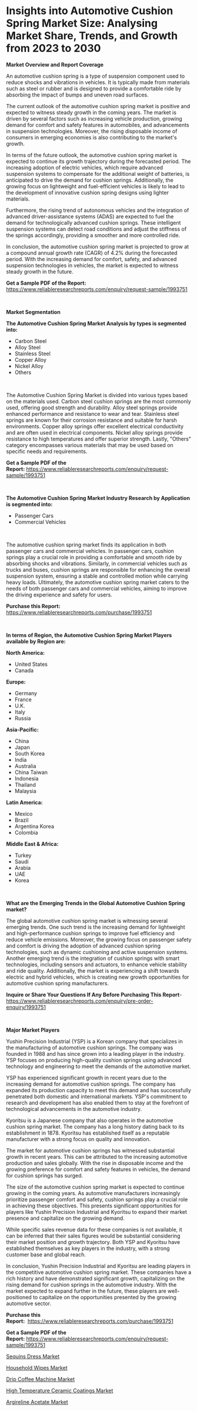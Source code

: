<p><h1>Insights into Automotive Cushion Spring Market Size: Analysing Market Share, Trends, and Growth from 2023 to 2030</h1></p><p><strong>Market Overview and Report Coverage</strong></p>
<p><p>An automotive cushion spring is a type of suspension component used to reduce shocks and vibrations in vehicles. It is typically made from materials such as steel or rubber and is designed to provide a comfortable ride by absorbing the impact of bumps and uneven road surfaces.</p><p>The current outlook of the automotive cushion spring market is positive and expected to witness steady growth in the coming years. The market is driven by several factors such as increasing vehicle production, growing demand for comfort and safety features in automobiles, and advancements in suspension technologies. Moreover, the rising disposable income of consumers in emerging economies is also contributing to the market's growth.</p><p>In terms of the future outlook, the automotive cushion spring market is expected to continue its growth trajectory during the forecasted period. The increasing adoption of electric vehicles, which require advanced suspension systems to compensate for the additional weight of batteries, is anticipated to drive the demand for cushion springs. Additionally, the growing focus on lightweight and fuel-efficient vehicles is likely to lead to the development of innovative cushion spring designs using lighter materials.</p><p>Furthermore, the rising trend of autonomous vehicles and the integration of advanced driver-assistance systems (ADAS) are expected to fuel the demand for technologically advanced cushion springs. These intelligent suspension systems can detect road conditions and adjust the stiffness of the springs accordingly, providing a smoother and more controlled ride.</p><p>In conclusion, the automotive cushion spring market is projected to grow at a compound annual growth rate (CAGR) of 4.2% during the forecasted period. With the increasing demand for comfort, safety, and advanced suspension technologies in vehicles, the market is expected to witness steady growth in the future.</p></p>
<p><strong>Get a Sample PDF of the Report:</strong> <a href="https://www.reliableresearchreports.com/enquiry/request-sample/1993751">https://www.reliableresearchreports.com/enquiry/request-sample/1993751</a></p>
<p>&nbsp;</p>
<p><strong>Market Segmentation</strong></p>
<p><strong>The Automotive Cushion Spring Market Analysis by types is segmented into:</strong></p>
<p><ul><li>Carbon Steel</li><li>Alloy Steel</li><li>Stainless Steel</li><li>Copper Alloy</li><li>Nickel Alloy</li><li>Others</li></ul></p>
<p>&nbsp;</p>
<p><p>The Automotive Cushion Spring Market is divided into various types based on the materials used. Carbon steel cushion springs are the most commonly used, offering good strength and durability. Alloy steel springs provide enhanced performance and resistance to wear and tear. Stainless steel springs are known for their corrosion resistance and suitable for harsh environments. Copper alloy springs offer excellent electrical conductivity and are often used in electrical components. Nickel alloy springs provide resistance to high temperatures and offer superior strength. Lastly, "Others" category encompasses various materials that may be used based on specific needs and requirements.</p></p>
<p><strong>Get a Sample PDF of the Report:</strong>&nbsp;<a href="https://www.reliableresearchreports.com/enquiry/request-sample/1993751">https://www.reliableresearchreports.com/enquiry/request-sample/1993751</a></p>
<p>&nbsp;</p>
<p><strong>The Automotive Cushion Spring Market Industry Research by Application is segmented into:</strong></p>
<p><ul><li>Passenger Cars</li><li>Commercial Vehicles</li></ul></p>
<p>&nbsp;</p>
<p><p>The automotive cushion spring market finds its application in both passenger cars and commercial vehicles. In passenger cars, cushion springs play a crucial role in providing a comfortable and smooth ride by absorbing shocks and vibrations. Similarly, in commercial vehicles such as trucks and buses, cushion springs are responsible for enhancing the overall suspension system, ensuring a stable and controlled motion while carrying heavy loads. Ultimately, the automotive cushion spring market caters to the needs of both passenger cars and commercial vehicles, aiming to improve the driving experience and safety for users.</p></p>
<p><strong>Purchase this Report:</strong>&nbsp; <a href="https://www.reliableresearchreports.com/purchase/1993751">https://www.reliableresearchreports.com/purchase/1993751</a></p>
<p>&nbsp;</p>
<p><strong>In terms of Region, the Automotive Cushion Spring Market Players available by Region are:</strong></p>
<p>
    <p> <strong> North America: </strong>
        <ul>
            <li>United States</li>
            <li>Canada</li>
        </ul>
        </p> 
    <p> <strong> Europe: </strong>
        <ul>
            <li>Germany</li>
            <li>France</li>
            <li>U.K.</li>
            <li>Italy</li>
            <li>Russia</li>
        </ul>
        </p> 
    <p> <strong> Asia-Pacific: </strong>
        <ul>
            <li>China</li>
            <li>Japan</li>
            <li>South Korea</li>
            <li>India</li>
            <li>Australia</li>
            <li>China Taiwan</li>
            <li>Indonesia</li>
            <li>Thailand</li>
            <li>Malaysia</li>
        </ul>
        </p> 
    <p> <strong> Latin America: </strong>
        <ul>
            <li>Mexico</li>
            <li>Brazil</li>
            <li>Argentina Korea</li>
            <li>Colombia</li>
        </ul>
        </p> 
    <p> <strong> Middle East & Africa: </strong>
        <ul>
            <li>Turkey</li>
            <li>Saudi</li>
            <li>Arabia</li>
            <li>UAE</li>
            <li>Korea</li>
        </ul>
    </p>
    </p>
<p>&nbsp;</p>
<p><strong>What are the Emerging Trends in the Global Automotive Cushion Spring market?</strong></p>
<p><p>The global automotive cushion spring market is witnessing several emerging trends. One such trend is the increasing demand for lightweight and high-performance cushion springs to improve fuel efficiency and reduce vehicle emissions. Moreover, the growing focus on passenger safety and comfort is driving the adoption of advanced cushion spring technologies, such as dynamic cushioning and active suspension systems. Another emerging trend is the integration of cushion springs with smart technologies, including sensors and actuators, to enhance vehicle stability and ride quality. Additionally, the market is experiencing a shift towards electric and hybrid vehicles, which is creating new growth opportunities for automotive cushion spring manufacturers.</p></p>
<p><strong>Inquire or Share Your Questions If Any Before Purchasing This Report</strong>- <a href="https://www.reliableresearchreports.com/enquiry/pre-order-enquiry/1993751">https://www.reliableresearchreports.com/enquiry/pre-order-enquiry/1993751</a></p>
<p>&nbsp;</p>
<p><strong>Major Market Players</strong></p>
<p><p>Yushin Precision Industrial (YSP) is a Korean company that specializes in the manufacturing of automotive cushion springs. The company was founded in 1988 and has since grown into a leading player in the industry. YSP focuses on producing high-quality cushion springs using advanced technology and engineering to meet the demands of the automotive market.</p><p>YSP has experienced significant growth in recent years due to the increasing demand for automotive cushion springs. The company has expanded its production capacity to meet this demand and has successfully penetrated both domestic and international markets. YSP's commitment to research and development has also enabled them to stay at the forefront of technological advancements in the automotive industry.</p><p>Kyoritsu is a Japanese company that also operates in the automotive cushion spring market. The company has a long history dating back to its establishment in 1878. Kyoritsu has established itself as a reputable manufacturer with a strong focus on quality and innovation.</p><p>The market for automotive cushion springs has witnessed substantial growth in recent years. This can be attributed to the increasing automotive production and sales globally. With the rise in disposable income and the growing preference for comfort and safety features in vehicles, the demand for cushion springs has surged.</p><p>The size of the automotive cushion spring market is expected to continue growing in the coming years. As automotive manufacturers increasingly prioritize passenger comfort and safety, cushion springs play a crucial role in achieving these objectives. This presents significant opportunities for players like Yushin Precision Industrial and Kyoritsu to expand their market presence and capitalize on the growing demand.</p><p>While specific sales revenue data for these companies is not available, it can be inferred that their sales figures would be substantial considering their market position and growth trajectory. Both YSP and Kyoritsu have established themselves as key players in the industry, with a strong customer base and global reach.</p><p>In conclusion, Yushin Precision Industrial and Kyoritsu are leading players in the competitive automotive cushion spring market. These companies have a rich history and have demonstrated significant growth, capitalizing on the rising demand for cushion springs in the automotive industry. With the market expected to expand further in the future, these players are well-positioned to capitalize on the opportunities presented by the growing automotive sector.</p></p>
<p><strong>Purchase this Report:</strong>&nbsp;&nbsp;<a href="https://www.reliableresearchreports.com/purchase/1993751">https://www.reliableresearchreports.com/purchase/1993751</a></p>
<p></p>
<p><strong>Get a Sample PDF of the Report:</strong>&nbsp;<a href="https://www.reliableresearchreports.com/enquiry/request-sample/1993751">https://www.reliableresearchreports.com/enquiry/request-sample/1993751</a></p>
<p><p><a href="https://www.linkedin.com/pulse/decoding-sequins-dress-market-deep-dive-latest-trends-segmentation-6pl8c/">Sequins Dress Market</a></p><p><a href="https://www.linkedin.com/pulse/household-wipes-market-size-share-global-analysis-report-nge6c/">Household Wipes Market</a></p><p><a href="https://www.linkedin.com/pulse/decoding-drip-coffee-machine-market-deep-dive-latest-trends-8cprc/">Drip Coffee Machine Market</a></p><p><a href="https://medium.com/@luispacocha/high-temperature-ceramic-coatings-market-trends-forecast-and-competitive-analysis-to-2030-aa915ad14fb4">High Temperature Ceramic Coatings Market</a></p><p><a href="https://medium.com/@dashawnmoen/analyzing-argireline-acetate-market-global-industry-perspective-and-forecast-2023-to-2030-8bf307f023f5">Argireline Acetate Market</a></p></p>